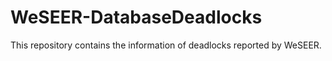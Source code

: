 # WeSEER-DatabaseDeadlocks

This repository contains the information of deadlocks reported by WeSEER.
